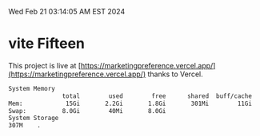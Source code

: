 Wed Feb 21 03:14:05 AM EST 2024

# vite Fifteen


This project is live at [https://marketingpreference.vercel.app/](https://marketingpreference.vercel.app/) thanks to Vercel.

```bash
System Memory
               total        used        free      shared  buff/cache   available
Mem:            15Gi       2.2Gi       1.8Gi       301Mi        11Gi        13Gi
Swap:          8.0Gi        40Mi       8.0Gi
System Storage
307M	.
